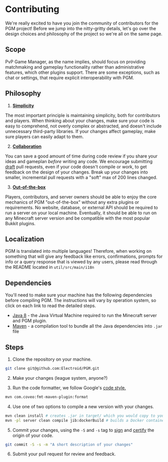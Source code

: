 Contributing
===========

We're really excited to have you join the community of contributors for the PGM project! Before we jump into the nitty-gritty details, let's go over the design choices and philosophy of the project so we're all on the same page.

Scope
-----

PvP Game Manager, as the name implies, should focus on providing matchmaking and gameplay functionality rather than administrative features, which other plugins support. There are some exceptions, such as chat or settings, that require explicit interoperability with PGM.

Philosophy
----------

1. [**Simplicity**](https://thevaluable.dev/kiss-principle-explained/)

The most important principle is maintaining simplicity, both for contributors and players. When thinking about your changes, make sure your code is easy to comprehend, not overly complex or abstracted, and doesn't include unnecessary third-party libraries. If your changes affect gameplay, make sure players can easily adapt to them.

2. [**Collaboration**](https://deepsource.io/blog/code-review-best-practices/)

You can save a good amount of time during code review if you share your ideas and gameplan *before* writing any code. We encourage submitting [draft](https://github.blog/2019-02-14-introducing-draft-pull-requests/) pull requests, even if your code doesn't compile or work, to get feedback on the design of your changes. Break up your changes into smaller, incremental pull requests with a "soft" max of 200 lines changed.

3. [**Out-of-the-box**](https://www.smithsonianmag.com/arts-culture/how-steve-jobs-love-of-simplicity-fueled-a-design-revolution-23868877/)

Players, contributors, and server owners should be able to enjoy the core mechanics of PGM "out-of-the-box" without any extra plugins or requirements. No website, database, or external API should be required to run a server on your local machine. Eventually, it should be able to run on any Minecraft server version and be compatible with the most popular Bukkit plugins.

Localization
------------
PGM is translated into multiple languages! Therefore, when working on something that will give any feedback like errors, confirmations, prompts for info or a query response that is viewed by any users, please read through the README located in `util/src/main/i18n`

Dependencies
------------
You'll need to make sure your machine has the following dependencies before compiling PGM. The instructions will vary by operation system, so click on each link to read the detailed steps.

 * [Java 8](https://docs.oracle.com/javase/8/docs/technotes/guides/install/install_overview.html) - the Java Virtual Machine required to run the Minecraft server and PGM plugin.
 * [Maven](https://maven.apache.org/install.html) - a compilation tool to bundle all the Java dependencies into `.jar` file

Steps
---------

1. Clone the repository on your machine.

```bash
git clone git@github.com:Electroid/PGM.git
```

2. Make your changes (league system, anyone?)

3. Run the code formatter, we follow Google's [code style.](https://google.github.io/styleguide/javaguide.html)

```bash
mvn com.coveo:fmt-maven-plugin:format
```

4. Use one of two options to compile a new version with your changes.
```bash
mvn clean install # creates .jar in target/ which you would copy to your plugins folder
mvn -pl server clean compile jib:dockerBuild # builds a Docker container named "pgm" which is a full server
```

5. Commit your changes, using the `-S` and `-s` tag to [sign](https://help.github.com/en/github/authenticating-to-github/signing-commits) and [certify](https://developercertificate.org) the origin of your code.
```bash
git commit -S -s -m "A short description of your changes"
```

6. Submit your pull request for review and feedback.
